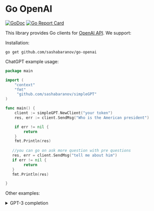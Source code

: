 # Go OpenAI
[![GoDoc](http://img.shields.io/badge/GoDoc-Reference-blue.svg)](https://godoc.org/github.com/sashabaranov/go-openai)
[![Go Report Card](https://goreportcard.com/badge/github.com/sashabaranov/go-openai)](https://goreportcard.com/report/github.com/sashabaranov/go-openai)


This library provides Go clients for [OpenAI API](https://platform.openai.com/). We support:


Installation:
```
go get github.com/sashabaranov/go-openai
```


ChatGPT example usage:

```go
package main

import (
	"context"
	"fmt"
	 "github.com/sashabaranov/simpleGPT"
)

func main() {
	client := simpleGPT.NewClient("your token")
	res, err := client.SendMsg("Who is the American president")

	if err != nil {
		return
	}
	fmt.Println(res)
    
   //you can go on ask more question with pre questions
   res, err = client.SendMsg("tell me about him")
   if err != nil {
   	    return
   }
   fmt.Println(res)

}

```



Other examples:

<details>
<summary>GPT-3 completion</summary>

```go
package main

import (
	"context"
	"fmt"
	"github.com/sashabaranov/simpleGPT"
)

func main() {
	client := simpleGPT.NewClient("your token")
    client.Ctx = context.Background()

	resp,err  := client.SendStreamMsg("How to be rich")
	if err != nil {
    		return
    }
    fmt.Println(resp)
	resp,err = client.SendStreamMsg("what can I do to archive that?")
    if err != nil {
    		return
    }
    fmt.Println(resp)
}
```
</details>
